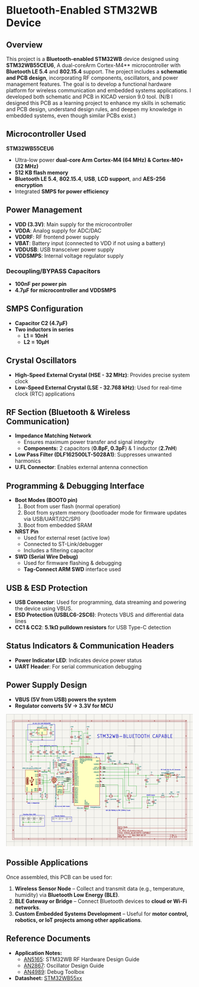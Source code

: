 # Bluetooth-Enabled STM32WB Device

## Overview
This project is a **Bluetooth-enabled STM32WB** device designed using **STM32WB55CEU6**, 
A dual-coreArm Cortex-M4** microcontroller with **Bluetooth LE 5.4** and **802.15.4** support. 
The project includes a **schematic and PCB design**, incorporating RF components, oscillators, and power management features. The goal is to develop a functional hardware platform for wireless communication and embedded systems applications.
I developed both schematic and PCB in KICAD version 9.0 tool. 
(N/B I designed this PCB as a learning project to enhance my skills in schematic and PCB design, 
understand design rules, and deepen my knowledge in embedded systems, even though similar PCBs exist.)

## Microcontroller Used
**STM32WB55CEU6**
- Ultra-low power **dual-core Arm Cortex-M4 (64 MHz) & Cortex-M0+ (32 MHz)**
- **512 KB flash memory**
- **Bluetooth LE 5.4**, **802.15.4**, **USB**, **LCD support**, and **AES-256 encryption**
- Integrated **SMPS for power efficiency**

## Power Management
- **VDD (3.3V)**: Main supply for the microcontroller
- **VDDA**: Analog supply for ADC/DAC
- **VDDRF**: RF frontend power supply
- **VBAT**: Battery input (connected to VDD if not using a battery)
- **VDDUSB**: USB transceiver power supply
- **VDDSMPS**: Internal voltage regulator supply

### **Decoupling/BYPASS Capacitors**
- **100nF per power pin**
- **4.7µF for microcontroller and VDDSMPS**

## SMPS Configuration
- **Capacitor C2 (4.7µF)**
- **Two inductors in series**
  - **L1 = 10nH**
  - **L2 = 10µH**

## **Crystal Oscillators**
- **High-Speed External Crystal (HSE - 32 MHz)**: Provides precise system clock
- **Low-Speed External Crystal (LSE - 32.768 kHz)**: Used for real-time clock (RTC) applications

## **RF Section (Bluetooth & Wireless Communication)**
- **Impedance Matching Network**
  - Ensures maximum power transfer and signal integrity
  - **Components:** 2 capacitors (**0.8pF, 0.3pF**) & 1 inductor (**2.7nH**)
- **Low Pass Filter (DLF162500LT-5028A1)**: Suppresses unwanted harmonics
- **U.FL Connector**: Enables external antenna connection

## **Programming & Debugging Interface**
- **Boot Modes (BOOT0 pin)**
  1. Boot from user flash (normal operation)
  2. Boot from system memory (bootloader mode for firmware updates via USB/UART/I2C/SPI)
  3. Boot from embedded SRAM
- **NRST Pin**
  - Used for external reset (active low)
  - Connected to ST-Link/debugger
  - Includes a filtering capacitor
- **SWD (Serial Wire Debug)**
  - Used for firmware flashing & debugging
  - **Tag-Connect ARM SWD** interface used

## **USB & ESD Protection**
- **USB Connector**: Used for programming, data streaming and powering the device using VBUS.
- **ESD Protection (USBLC6-2SC6)**: Protects VBUS and differential data lines
- **CC1 & CC2**: **5.1kΩ pulldown resistors** for USB Type-C detection

## **Status Indicators & Communication Headers**
- **Power Indicator LED**: Indicates device power status
- **UART Header**: For serial communication debugging

## **Power Supply Design**
- **VBUS (5V from USB) powers the system**
- **Regulator converts 5V → 3.3V for MCU**

![image.alt](https://github.com/mypin99/EmbeddedHardware_STM32WB_PCB/blob/main/STM32WB%20Bluetooth%20Capable%20Schematic.png?raw=true)

## Possible Applications
Once assembled, this PCB can be used for:
1. **Wireless Sensor Node** – Collect and transmit data (e.g., temperature, humidity) via **Bluetooth Low Energy (BLE)**.
2. **BLE Gateway or Bridge** – Connect Bluetooth devices to **cloud or Wi-Fi networks**.
3. **Custom Embedded Systems Development** – Useful for **motor control, robotics, or IoT projects among other applications**.

## **Reference Documents**
- **Application Notes:**
  - [AN5165](https://www.st.com/resource/en/application_note/an5165-how-to-develop-rf-hardware-using-stm32wb-stmicroelectronics.pdf): STM32WB RF Hardware Design Guide
  - [AN2867](https://www.st.com/resource/en/application_note/cd00221665-stm32-microcontroller-oscillator-design-guide-stmicroelectronics.pdf): Oscillator Design Guide
  - [AN4989](https://www.st.com/resource/en/application_note/an4989-stm32-microcontroller-debug-toolbox-stmicroelectronics.pdf): Debug Toolbox
- **Datasheet:** [STM32WB55xx](https://www.st.com/resource/en/datasheet/stm32wb55ce.pdf)
